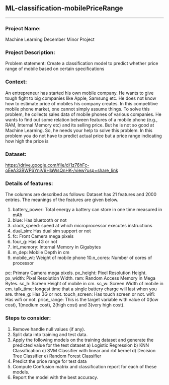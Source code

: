 ## ML-classification-mobilePriceRange
------------------------------------
### Project Name:
Machine Learning December Minor Project

### Project Description:
Problem statement: Create a classification model to predict whether price range of mobile based on certain specifications

### Context: 
An entrepreneur has started his own mobile company. He wants to give tough fight to big companies like Apple, Samsung etc. He does not know how to estimate price of mobiles his company creates. In this competitive mobile phone market, one cannot simply assume things. To solve this problem, he collects sales data of mobile phones of various companies. He wants to find out some relation between features of a mobile phone (e.g., RAM, Internal Memory etc) and its selling price. But he is not so good at Machine Learning. So, he needs your help to solve this problem. In this problem you do not have to predict actual price but a price range indicating how high the price is
### Dataset:
https://drive.google.com/file/d/1z76hFc-oEeA33BWP6YniV9HlaWsQnHK-/view?usp=share_link

### Details of features:
The columns are described as follows:
Dataset has 21 features and 2000 entries. The meanings of the features are given below.
  1. battery_power: Total energy a battery can store in one time measured in mAh
  2. blue: Has bluetooth or not
  3. clock_speed: speed at which microprocessor executes instructions
  4. dual_sim: Has dual sim support or not
  5. fc: Front Camera mega pixels
  6. four_g: Has 4G or not
  7. int_memory: Internal Memory in Gigabytes
  8. m_dep: Mobile Depth in cm
  9. mobile_wt: Weight of mobile phone
  10.n_cores: Number of cores of processor

  pc: Primary Camera mega pixels.
  px_height: Pixel Resolution Height.
  px_width: Pixel Resolution Width.
  ram: Random Access Memory in Mega Bytes.
  sc_h: Screen Height of mobile in cm.
  sc_w: Screen Width of mobile in cm.
  talk_time: longest time that a single battery charge will last when you are.
  three_g: Has 3G or not.
  touch_screen: Has touch screen or not.
  wifi: Has wifi or not.
  price_range: This is the target variable with value of 0(low cost), 1(medium cost), 2(high cost) and 3(very high cost).

### Steps to consider:
1. Remove handle null values (if any).
2. Split data into training and test data.
3. Apply the following models on the training dataset and generate the predicted value for the test dataset
  a) Logistic Regression
  b) KNN Classification
  c) SVM Classifier with linear and rbf kernel
  d) Decision Tree Classifier
  e) Random Forest Classifier
4. Predict the price range for test data
5. Compute Confusion matrix and classification report for each of these models.
6. Report the model with the best accuracy.
